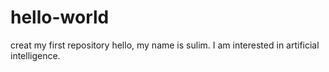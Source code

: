 # hello-world
creat my first repository
hello, my name is sulim.
I am interested in artificial intelligence.
